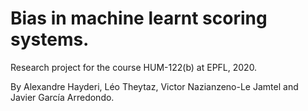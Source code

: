 # Bias in machine learnt scoring systems.
Research project for the course HUM-122(b) at EPFL, 2020. 

By Alexandre Hayderi, Léo Theytaz, Victor Nazianzeno-Le Jamtel and Javier García Arredondo.

